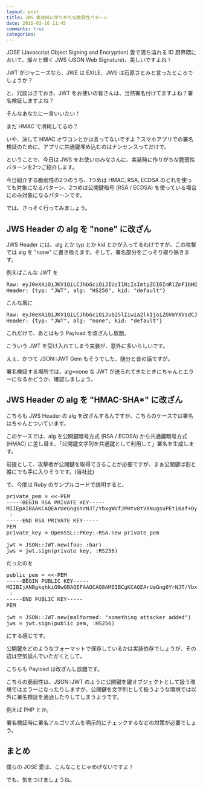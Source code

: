 ```yaml
---
layout: post
title: JWS 実装時に作りがちな脆弱性パターン
date: 2015-03-16 11:45
comments: true
categories:
---
```


JOSE (Javascript Object Signing and Encryption) 愛で満ち溢れる ID 厨界隈において、燦々と輝く JWS (JSON Web Signature)、美しいですよね！

JWT がジャニーズなら、JWE は EXILE、JWS は石原さとみと言ったところでしょうか？

と、冗談はさておき、JWT をお使いの皆さんは、当然署名付けてますよね？署名検証しますよね？

そんなあなたに一言いいたい！

まだ HMAC で消耗してるの？

いや、決して HMAC オワコンとかは言ってないですよ？スマホアプリでの署名検証のために、アプリに共通鍵埋め込むのはナンセンスってだけで。

ということで、今日は JWS をお使いのみなさんに、実装時に作りがちな脆弱性パターンを2つご紹介します。

今日紹介する脆弱性の2つのうち、1つめは HMAC, RSA, ECDSA のどれを使っても対象になるパターン、2つめは公開鍵暗号 (RSA / ECDSA) を使っている場合にのみ対象になるパターンです。

では、さっそく行ってみましょう。

<!-- more -->

## JWS Header の alg を "none" に改ざん

JWS Header には、alg とか typ とか kid とかが入ってるわけですが、この攻撃では alg を "none" に書き換えます。そして、署名部分をごっそり取り除きます。

例えばこんな JWT を

<pre>
Raw: eyJ0eXAiOiJKV1QiLCJhbGciOiJIUzI1NiIsImtpZCI6ImRlZmF1bHQifQ.eyJmb28iOiJiYXIifQ.lmsUbhkgf5KpheRpXwc-pbG_HhYr9Grw1301d0sVzxI
Header: {typ: "JWT", alg: "HS256", kid: "default"}
</pre>

こんな風に

<pre>
Raw: eyJ0eXAiOiJKV1QiLCJhbGciOiJub25lIiwia2lkIjoiZGVmYXVsdCJ9.eyJmb28iOiJiYXIifQ.
Header: {typ: "JWT", alg: "none", kid: "default"}
</pre>

これだけで、あとはもう Payload を改ざんし放題。

こういう JWT を受け入れてしまう実装が、意外に多いらしいです。

えぇ、かつて JSON::JWT Gem もそうでした、随分と昔の話ですが。

署名検証する場所では、alg=none な JWT が送られてきたときにちゃんとエラーになるかどうか、確認しましょう。

## JWS Header の alg を "HMAC-SHA*" に改ざん

こちらも JWS Header の alg を改ざんするんですが、こちらのケースでは署名はちゃんとついています。

このケースでは、alg を公開鍵暗号方式 (RSA / ECDSA) から共通鍵暗号方式 (HMAC) に差し替え、「公開鍵文字列を共通鍵として利用して」署名を生成します。

前提として、攻撃者が公開鍵を取得できることが必要ですが、まぁ公開鍵は割と誰にでも手に入りそうです。(当社比)

で、今度は Ruby のサンプルコードで説明すると、

<pre>
private_pem = <<-PEM
-----BEGIN RSA PRIVATE KEY-----
MIIEpAIBAAKCAQEArUeGng6YrNJT/YbxgWVfJPHtv8tVXNugsuPEt10af+OyCeyk
 :
-----END RSA PRIVATE KEY-----
PEM
private_key = OpenSSL::PKey::RSA.new private_pem

jwt = JSON::JWT.new(foo: :bar)
jws = jwt.sign(private_key, :RS256)
</pre>

だったのを

<pre>
public_pem = <<-PEM
-----BEGIN PUBLIC KEY-----
MIIBIjANBgkqhkiG9w0BAQEFAAOCAQ8AMIIBCgKCAQEArUeGng6YrNJT/YbxgWVf
 :
-----END PUBLIC KEY-----
PEM

jwt = JSON::JWT.new(malformed: "something attacker added")
jws = jwt.sign(public_pem, :HS256)
</pre>

にする感じです。

公開鍵をどのようなフォーマットで保存しているかは実装依存でしょうが、その辺は空気読んでいただくとして。

こちらも Payload は改ざんし放題です。

こちらの脆弱性は、JSON::JWT のように公開鍵を鍵オブジェクトとして扱う環境ではエラーになったりしますが、公開鍵を文字列として扱うような環境では以外に署名検証を通過したりしてしまうようです。

例えば PHP とか。

署名検証時に署名アルゴリズムを明示的にチェックするなどの対策が必要でしょう。

## まとめ

僕らの JOSE 愛は、こんなことじゃめげないですよ！

でも、気をつけましょうね。
